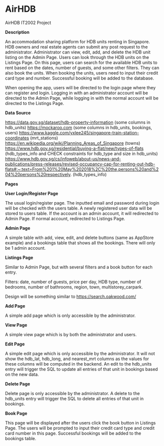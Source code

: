 # AirHDB
AirHDB IT2002 Project

**Description**

An accommodation sharing platform for HDB units renting in Singapore. HDB owners and real estate agents can submit any post request to the administrator. Administrator can view, edit, add, and delete the HDB unit listing on the Admin Page. Users can look through the HDB units on the Listings Page. On this page, users can search for the available HDB units to rent based on the dates, number of guests, and some other filters. They can also book the units. When booking the units, users need to input their credit card type and number. Successful booking will be added to the database.

When opening the app, users will be directed to the login page where they can register and login. Logging in with an administrator account will be directed to the Admin Page, while logging in with the normal account will be directed to the Listings Page. 


**Data Source**

https://data.gov.sg/dataset/hdb-property-information (some columns in hdb_units)
https://mockaroo.com (some columns in hdb_units, bookings, users)
https://www.kaggle.com/yxlee245/singapore-train-station-coordinates (mrt_stations)
https://en.wikipedia.org/wiki/Planning_Areas_of_Singapore (towns)
https://www.hdb.gov.sg/residential/buying-a-flat/new/types-of-flats (hdb_types_info and CHECK constraints for hdb_type and size in hdb_units)
https://www.hdb.gov.sg/cs/infoweb/about-us/news-and-publications/press-releases/revised-occupancy-cap-for-renting-out-hdb-flats#:~:text=From%201%20May%202018%2C%20the,persons%20and%204%20persons%20respectively. (hdb_types_info)

**Pages**

**User Login/Register Page**

The usual login/register page. The inputted email and password during login will be checked with the users table. A newly registered user data will be stored to users table. If the account is an admin account, it will redirected to Admin Page. If normal account, redirected to Listings Page.

**Admin Page**

A simple table with add, view, edit, and delete buttons (same as AppStore example) and a bookings table that shows all the bookings. There will only be 1 admin account.

**Listings Page**

Similar to Admin Page, but with several filters and a book button for each entry.

Filters: date, number of guests, price per day, HDB type, number of bedrooms, number of bathrooms, region, town, multistorey_carpark.

Design will be something similar to https://search.oakwood.com/

**Add Page**

A simple add page which is only accessible by the administrator.

**View Page**

A simple view page which is by both the administrator and users.

**Edit Page**

A simple edit page which is only accessible by the administrator. It will not show the hdb_lat, hdb_long, and nearest_mrt columns as the values for these columns will be computed in the backend. An edit to the hdb_units entry will trigger the SQL to update all entries of that unit in bookings based on the new data.

**Delete Page**

Delete page is only accessible by the administrator. A delete to the hdb_units entry will trigger the SQL to delete all entries of that unit in bookings.

**Book Page**

This page will be displayed after the users click the book button in Listings Page. The users will be prompted to input their credit card type and credit card number in this page. Successful bookings will be added to the bookings table.
